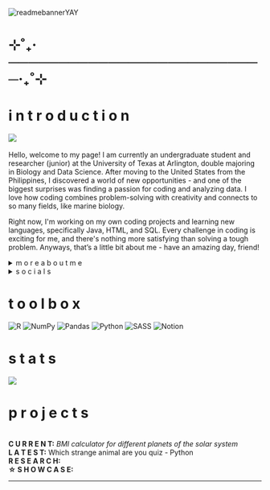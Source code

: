 ![readmebannerYAY](https://github.com/user-attachments/assets/5c020ec1-1642-4d68-b255-c511a2a3d205)
# ⊹˚₊‧──────────────────────────‧₊˚⊹
# i n t r o d u c t i o n
[![](https://visitcount.itsvg.in/api?id=mariahncornelio&icon=3&color=12)](https://visitcount.itsvg.in) <br><br>
Hello, welcome to my page! I am currently an undergraduate student and researcher (junior) at the University of Texas at Arlington, double majoring in Biology and Data Science. After moving to the United States from the Philippines, I discovered a world of new opportunities - and one of the biggest surprises was finding a passion for coding and analyzing data. I love how coding combines problem-solving with creativity and connects to so many fields, like marine biology.

Right now, I'm working on my own coding projects and learning new languages, specifically Java, HTML, and SQL. Every challenge in coding is exciting for me, and there's nothing more satisfying than solving a tough problem. Anyways, that’s a little bit about me - have an amazing day, friend!

<details>
  <summary>m o r e   a b o u t   m e</summary>
  <p> <br> ₊✩‧₊ i am from the philippines <br> ₊✩‧₊ my first coding language i learned was R <br> ₊✩‧₊ i love love love sharks!!! <br> ₊✩‧₊ i have a lot of hobbies (running, swimming, writing, cooking/baking, reading, gaming, decorating) but right now i am focusing on writing <br> ₊✩‧₊ my favorite subject is SCIENCE <br> ₊✩‧₊ my back hurts all the time, unfortunately sigh </p>
</details>

<details>
  <summary>s o c i a l s</summary>
  <p> <br> ₊✩‧₊ <a href="https://www.linkedin.com/in/mariah-noelle-cornelio-60221a329/"> my linked in </a><br> ₊✩‧₊ ◛ my email: mariahnoellecornelio@gmail.com </p>
</details>

# t o o l b o x
![R](https://img.shields.io/badge/r-%23276DC3.svg?style=for-the-badge&logo=r&logoColor=white) ![NumPy](https://img.shields.io/badge/numpy-%23013243.svg?style=for-the-badge&logo=numpy&logoColor=white) ![Pandas](https://img.shields.io/badge/pandas-%23150458.svg?style=for-the-badge&logo=pandas&logoColor=white) ![Python](https://img.shields.io/badge/python-3670A0?style=for-the-badge&logo=python&logoColor=ffdd54) ![SASS](https://img.shields.io/badge/SASS-hotpink.svg?style=for-the-badge&logo=SASS&logoColor=white) ![Notion](https://camo.githubusercontent.com/dffc113c48aaf3d4ff62db008910c0af280ad6d834c2e990246873eab4796c6e/68747470733a2f2f696d672e736869656c64732e696f2f62616467652f4e6f74696f6e2d2532333030303030302e7376673f7374796c653d666f722d7468652d6261646765266c6f676f3d6e6f74696f6e266c6f676f436f6c6f723d7768697465)

# s t a t s
![](https://github-readme-stats.vercel.app/api?username=mariahncornelio&theme=graywhite&hide_border=false&include_all_commits=true&count_private=true)<br/>

# p r o j e c t s 
<br>
<b> C U R R E N T:</b> <i> BMI calculator for different planets of the solar system </i>
<br>
<b> L A T E S T:</b> Which strange animal are you quiz - Python
<br>
<b> R E S E A R C H:</b>
<br>
<b> ☆ S H O W C A S E: </b>
<br>

---
<!-- Proudly created with GPRM ( https://gprm.itsvg.in ) -->
<!-- Banner made on Canva :) -->
